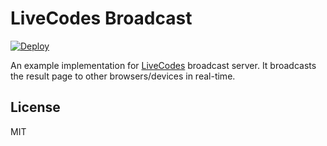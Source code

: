 # LiveCodes Broadcast

[![Deploy](https://www.herokucdn.com/deploy/button.svg)](https://heroku.com/deploy)

An example implementation for [LiveCodes](https://github.com/live-codes/livecodes) broadcast server. It broadcasts the result page to other browsers/devices in real-time.

## License

MIT
